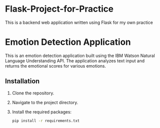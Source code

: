 # Flask-Project-for-Practice
This is a backend web application written using Flask for my own practice


# Emotion Detection Application

This is an emotion detection application built using the IBM Watson Natural Language Understanding API. The application analyzes text input and returns the emotional scores for various emotions.


## Installation

1. Clone the repository.
2. Navigate to the project directory.
3. Install the required packages:

   ```bash
   pip install -r requirements.txt
